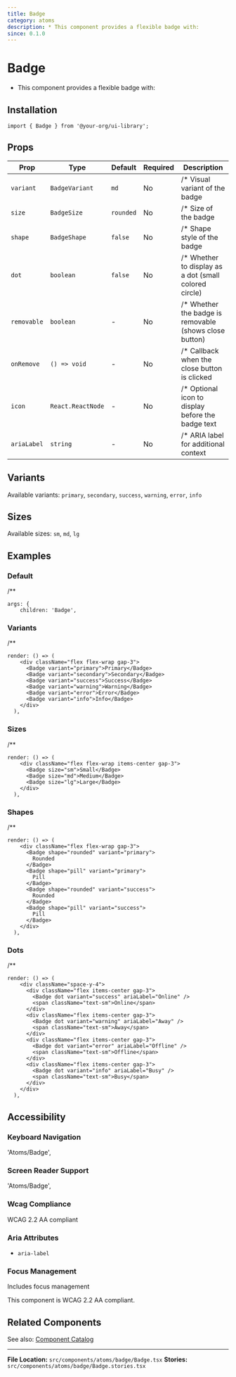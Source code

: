 ```yaml
---
title: Badge
category: atoms
description: * This component provides a flexible badge with:
since: 0.1.0
---
```


# Badge

* This component provides a flexible badge with:

## Installation

```tsx
import { Badge } from '@your-org/ui-library';
```

## Props


| Prop | Type | Default | Required | Description |
|------|------|---------|----------|-------------|
| `variant` | `BadgeVariant` | `md` | No | /* Visual variant of the badge |
| `size` | `BadgeSize` | `rounded` | No | /* Size of the badge |
| `shape` | `BadgeShape` | `false` | No | /* Shape style of the badge |
| `dot` | `boolean` | `false` | No | /* Whether to display as a dot (small colored circle) |
| `removable` | `boolean` | - | No | /* Whether the badge is removable (shows close button) |
| `onRemove` | `() => void` | - | No | /* Callback when the close button is clicked |
| `icon` | `React.ReactNode` | - | No | /* Optional icon to display before the badge text |
| `ariaLabel` | `string` | - | No | /* ARIA label for additional context |



## Variants

Available variants: `primary`, `secondary`, `success`, `warning`, `error`, `info`



## Sizes

Available sizes: `sm`, `md`, `lg`


## Examples


### Default

/**

```tsx
args: {
    children: 'Badge',
```


### Variants

/**

```tsx
render: () => (
    <div className="flex flex-wrap gap-3">
      <Badge variant="primary">Primary</Badge>
      <Badge variant="secondary">Secondary</Badge>
      <Badge variant="success">Success</Badge>
      <Badge variant="warning">Warning</Badge>
      <Badge variant="error">Error</Badge>
      <Badge variant="info">Info</Badge>
    </div>
  ),
```


### Sizes

/**

```tsx
render: () => (
    <div className="flex flex-wrap items-center gap-3">
      <Badge size="sm">Small</Badge>
      <Badge size="md">Medium</Badge>
      <Badge size="lg">Large</Badge>
    </div>
  ),
```


### Shapes

/**

```tsx
render: () => (
    <div className="flex flex-wrap gap-3">
      <Badge shape="rounded" variant="primary">
        Rounded
      </Badge>
      <Badge shape="pill" variant="primary">
        Pill
      </Badge>
      <Badge shape="rounded" variant="success">
        Rounded
      </Badge>
      <Badge shape="pill" variant="success">
        Pill
      </Badge>
    </div>
  ),
```


### Dots

/**

```tsx
render: () => (
    <div className="space-y-4">
      <div className="flex items-center gap-3">
        <Badge dot variant="success" ariaLabel="Online" />
        <span className="text-sm">Online</span>
      </div>
      <div className="flex items-center gap-3">
        <Badge dot variant="warning" ariaLabel="Away" />
        <span className="text-sm">Away</span>
      </div>
      <div className="flex items-center gap-3">
        <Badge dot variant="error" ariaLabel="Offline" />
        <span className="text-sm">Offline</span>
      </div>
      <div className="flex items-center gap-3">
        <Badge dot variant="info" ariaLabel="Busy" />
        <span className="text-sm">Busy</span>
      </div>
    </div>
  ),
```


## Accessibility

### Keyboard Navigation

'Atoms/Badge',

### Screen Reader Support

'Atoms/Badge',

### Wcag Compliance

WCAG 2.2 AA compliant

### Aria Attributes

- `aria-label`

### Focus Management

Includes focus management


This component is WCAG 2.2 AA compliant.

## Related Components

See also: [Component Catalog](../catalog.md)

---

**File Location:** `src/components/atoms/badge/Badge.tsx`
**Stories:** `src/components/atoms/badge/Badge.stories.tsx`
